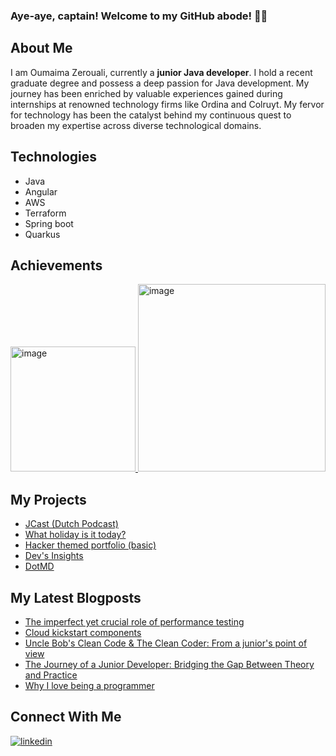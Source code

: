 ### Aye-aye, captain! Welcome to my GitHub abode! 🌊🍍

## About Me 
I am Oumaima Zerouali, currently a **junior Java developer**. I hold a recent graduate degree and possess a deep passion for Java development. My journey has been enriched by valuable experiences gained during internships at renowned technology firms like Ordina and Colruyt. My fervor for technology has been the catalyst behind my continuous quest to broaden my expertise across diverse technological domains. 

## Technologies
- Java
- Angular
- AWS
- Terraform
- Spring boot
- Quarkus

## Achievements
<a href="https://www.credly.com/badges/cf851485-21b6-4a6f-b677-8ede20219361/linked_in?t=s2rqyn">
    <img src="https://github.com/OumaimaZerouali/OumaimaZerouali/assets/130987421/03ff5461-f8da-42fc-8d0d-d617397145c2" alt="image" width="200">
</a>
<a href=https://www.linkedin.com/posts/activity-7236272866680320000-agFR?utm_source">
    <img src="https://github.com/user-attachments/assets/2e9b3bf9-f72d-4abe-bbef-28eced88b320" alt="image" width="300">
</a>

## My Projects
- [JCast (Dutch Podcast)](https://open.spotify.com/show/3wfdG6IjCoJjfEx33MsM2W?si=icTB9tDwS1aNH8SwXURH7g)
- [What holiday is it today?](https://oumaimazerouali.github.io/whatholidayisittoday/)
- [Hacker themed portfolio (basic)](https://oumaimazerouali.github.io/hacker-themed-portfolio/)
- [Dev's Insights](https://oumaimazerouali.github.io/devs-insights/)
- [DotMD](https://oumaimazerouali.github.io/DotMD/)


## My Latest Blogposts 
- [The imperfect yet crucial role of performance testing](https://blog.ordina-jworks.io/testing/2024/02/23/performance-testing.html)
- [Cloud kickstart components](https://blog.ordina-jworks.io/cloud/2023/06/14/cloud-kickstart-components.html)
- [Uncle Bob's Clean Code & The Clean Coder: From a junior's point of view](https://blog.ordina-jworks.io/culture/2024/10/25/clean-code-and-the-clean-coder.html)
- [The Journey of a Junior Developer: Bridging the Gap Between Theory and Practice](https://oumaimazerouali.github.io/devs-insights/2025/01/14/journey-as-a-junior.html)
- [Why I love being a programmer](https://oumaimazerouali.github.io/devs-insights/2025/02/06/i-love-my-job.html)

## Connect With Me 
[![linkedin](https://img.shields.io/badge/LinkedIn-0077B5?style=for-the-badge&logo=LinkedIn&logoColor=white)](https://www.linkedin.com/in/oumaima-zerouali-16b189223/)

